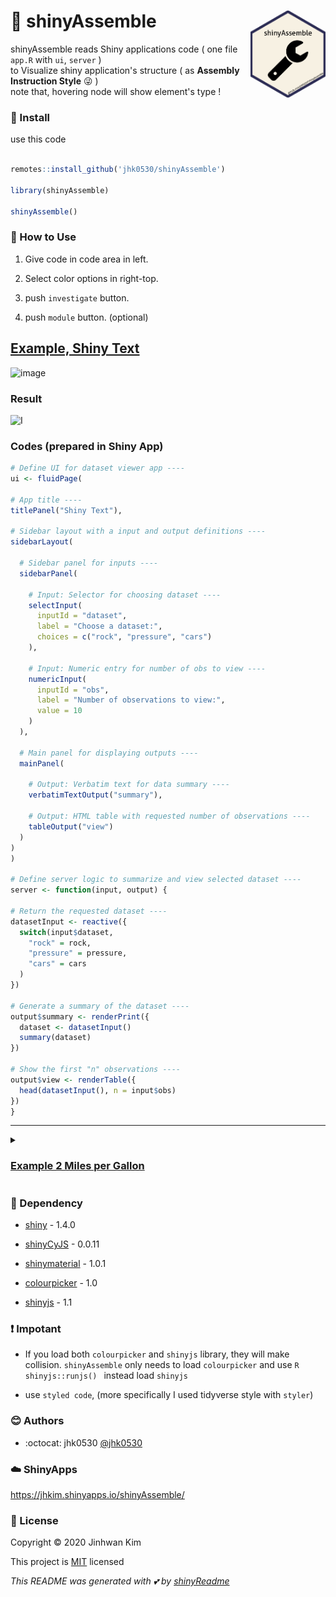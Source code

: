 # :yellow_heart: shinyAssemble <img src = 'shinyAssemble.png' width = 120 align = 'right'></img>


shinyAssemble reads Shiny applications code ( one file `app.R` with `ui`, `server` ) <br>
to Visualize shiny application's structure ( as **Assembly Instruction Style** :stuck_out_tongue_winking_eye: ) <br>
note that, hovering node will show element's type ! <br>


### :wrench: Install
use this code

```R 

remotes::install_github('jhk0530/shinyAssemble')

library(shinyAssemble)

shinyAssemble()

```

### :page_facing_up: How to Use

1. Give code in code area in left.
2. Select color options in right-top.
3. push `investigate` button.

4. push `module` button. (optional) 

## [Example, Shiny Text](https://shiny.rstudio.com/articles/basics.html) 


![image](https://user-images.githubusercontent.com/6457691/76185995-41247e00-6214-11ea-92c2-0fbcc07869f4.png)


### Result
![I](https://user-images.githubusercontent.com/6457691/76186983-68c91580-6217-11ea-93bd-6f946b4920e4.gif)

 
### Codes (prepared in Shiny App)
 
 ```R
 # Define UI for dataset viewer app ----
ui <- fluidPage(

 # App title ----
 titlePanel("Shiny Text"),

 # Sidebar layout with a input and output definitions ----
 sidebarLayout(

   # Sidebar panel for inputs ----
   sidebarPanel(

     # Input: Selector for choosing dataset ----
     selectInput(
       inputId = "dataset",
       label = "Choose a dataset:",
       choices = c("rock", "pressure", "cars")
     ),

     # Input: Numeric entry for number of obs to view ----
     numericInput(
       inputId = "obs",
       label = "Number of observations to view:",
       value = 10
     )
   ),

   # Main panel for displaying outputs ----
   mainPanel(

     # Output: Verbatim text for data summary ----
     verbatimTextOutput("summary"),

     # Output: HTML table with requested number of observations ----
     tableOutput("view")
   )
 )
)

# Define server logic to summarize and view selected dataset ----
server <- function(input, output) {

 # Return the requested dataset ----
 datasetInput <- reactive({
   switch(input$dataset,
     "rock" = rock,
     "pressure" = pressure,
     "cars" = cars
   )
 })

 # Generate a summary of the dataset ----
 output$summary <- renderPrint({
   dataset <- datasetInput()
   summary(dataset)
 })

 # Show the first "n" observations ----
 output$view <- renderTable({
   head(datasetInput(), n = input$obs)
 })
}
 ```

------


<details>
 <summary> 
 
 ### [Example 2 Miles per Gallon](https://shiny.rstudio.com/articles/build.html) 
 
 </summary>
 
 ### Codes
 
 ``` R
 # Define UI for miles per gallon app ----
ui <- fluidPage(

  # App title ----
  titlePanel("Miles Per Gallon"),

  # Sidebar layout with input and output definitions ----
  sidebarLayout(

    # Sidebar panel for inputs ----
    sidebarPanel(

      # Input: Selector for variable to plot against mpg ----
      selectInput(
        "variable", "Variable:",
        c(
          "Cylinders" = "cyl",
          "Transmission" = "am",
          "Gears" = "gear"
        )
      ),

      # Input: Checkbox for whether outliers should be included ----
      checkboxInput("outliers", "Show outliers", TRUE)
    ),

    # Main panel for displaying outputs ----
    mainPanel(

      # Output: Formatted text for caption ----
      h3(textOutput("caption")),

      # Output: Plot of the requested variable against mpg ----
      plotOutput("mpgPlot")
    )
  )
)

# Data pre-processing ----
# Tweak the "am" variable to have nicer factor labels -- since this
# doesn't rely on any user inputs, we can do this once at startup
# and then use the value throughout the lifetime of the app
mpgData <- mtcars
mpgData$am <- factor(mpgData$am, labels = c("Automatic", "Manual"))

# Define server logic to plot various variables against mpg ----
server <- function(input, output) {

  # Compute the formula text ----
  # This is in a reactive expression since it is shared by the
  # output$caption and output$mpgPlot functions
  formulaText <- reactive({
    paste("mpg ~", input$variable)
  })

  # Return the formula text for printing as a caption ----
  output$caption <- renderText({
    formulaText()
  })

  # Generate a plot of the requested variable against mpg ----
  # and only exclude outliers if requested
  output$mpgPlot <- renderPlot({
    boxplot(as.formula(formulaText()),
      data = mpgData,
      outline = input$outliers,
      col = "#75AADB", pch = 19
    )
  })
}

 ```
 
 ### Result
 
 ![image](https://user-images.githubusercontent.com/6457691/76186147-bc862f80-6214-11ea-9b9b-b8a25e22ea24.png)
 
 </details>
 
  
### :paperclip: Dependency

* [shiny](https://github.com/rstudio/shiny) - 1.4.0
* [shinyCyJS](https://github.com/jhk0530/shinyCyJS) - 0.0.11
* [shinymaterial](https://github.com/ericrayanderson/shinymaterial) - 1.0.1
* [colourpicker](https://github.com/daattali/colourpicker) - 1.0

* [shinyjs](https://github.com/daattali/shinyjs) - 1.1

### :exclamation:	Impotant

- If you load both `colourpicker` and `shinyjs` library, they will make collision. `shinyAssemble` only needs to load `colourpicker` and use ```R  shinyjs::runjs() ``` instead load `shinyjs`

- use `styled code`, (more specifically I used tidyverse style with `styler`)


### :blush: Authors

* :octocat: jhk0530 [@jhk0530](https://github.com/jhk0530)

### :cloud: ShinyApps

https://jhkim.shinyapps.io/shinyAssemble/

### :memo: License
Copyright :copyright: 2020 Jinhwan Kim

This project is [MIT](https://opensource.org/licenses/MIT) licensed

*This README was generated with :two_hearts: by [shinyReadme](http://github.com/jhk0530/shinyReadme)*
